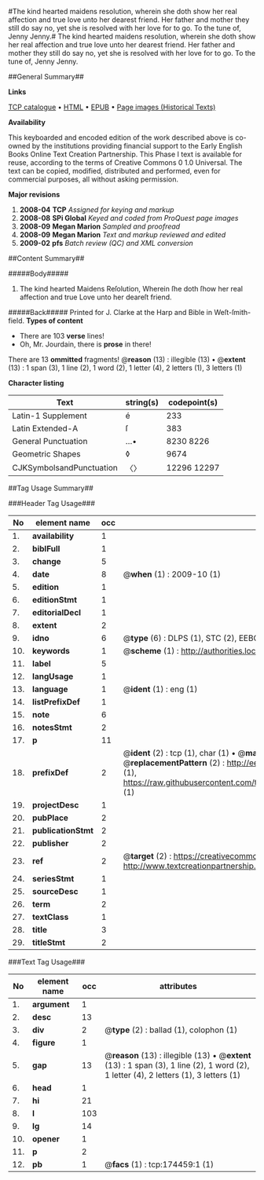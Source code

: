 #The kind hearted maidens resolution, wherein she doth show her real affection and true love unto her dearest friend. Her father and mother they still do say no, yet she is resolved with her love for to go. To the tune of, Jenny Jenny.#
The kind hearted maidens resolution, wherein she doth show her real affection and true love unto her dearest friend. Her father and mother they still do say no, yet she is resolved with her love for to go. To the tune of, Jenny Jenny.

##General Summary##

**Links**

[TCP catalogue](http://www.ota.ox.ac.uk/tcp/)  • 
[HTML](http://tei.it.ox.ac.uk/tcp/Texts-HTML/free/B03/B03961.html)  • 
[EPUB](http://tei.it.ox.ac.uk/tcp/Texts-EPUB/free/B03/B03961.epub) • 
[Page images (Historical Texts)](https://data.historicaltexts.jisc.ac.uk/view?pubId=eebo-47012492e&pageId=eebo-47012492e-174459-1)

**Availability**

This keyboarded and encoded edition of the
	       work described above is co-owned by the institutions
	       providing financial support to the Early English Books
	       Online Text Creation Partnership. This Phase I text is
	       available for reuse, according to the terms of Creative
	       Commons 0 1.0 Universal. The text can be copied,
	       modified, distributed and performed, even for
	       commercial purposes, all without asking permission.

**Major revisions**

1. __2008-04__ __TCP__ *Assigned for keying and markup*
1. __2008-08__ __SPi Global__ *Keyed and coded from ProQuest page images*
1. __2008-09__ __Megan Marion__ *Sampled and proofread*
1. __2008-09__ __Megan Marion__ *Text and markup reviewed and edited*
1. __2009-02__ __pfs__ *Batch review (QC) and XML conversion*

##Content Summary##

#####Body#####

1. The kind hearted Maidens Reſolution, Wherein ſhe doth ſhow her real affection and true Love unto her deareſt friend.

#####Back#####
Printed for J. Clarke at the Harp and Bible in Weſt-ſmith-field.
**Types of content**

  * There are 103 **verse** lines!
  * Oh, Mr. Jourdain, there is **prose** in there!

There are 13 **ommitted** fragments! 
 @__reason__ (13) : illegible (13)  •  @__extent__ (13) : 1 span (3), 1 line (2), 1 word (2), 1 letter (4), 2 letters (1), 3 letters (1)

**Character listing**


|Text|string(s)|codepoint(s)|
|---|---|---|
|Latin-1 Supplement|é|233|
|Latin Extended-A|ſ|383|
|General Punctuation|…•|8230 8226|
|Geometric Shapes|◊|9674|
|CJKSymbolsandPunctuation|〈〉|12296 12297|

##Tag Usage Summary##

###Header Tag Usage###

|No|element name|occ|attributes|
|---|---|---|---|
|1.|__availability__|1||
|2.|__biblFull__|1||
|3.|__change__|5||
|4.|__date__|8| @__when__ (1) : 2009-10 (1)|
|5.|__edition__|1||
|6.|__editionStmt__|1||
|7.|__editorialDecl__|1||
|8.|__extent__|2||
|9.|__idno__|6| @__type__ (6) : DLPS (1), STC (2), EEBO-CITATION (1), OCLC (1), VID (1)|
|10.|__keywords__|1| @__scheme__ (1) : http://authorities.loc.gov/ (1)|
|11.|__label__|5||
|12.|__langUsage__|1||
|13.|__language__|1| @__ident__ (1) : eng (1)|
|14.|__listPrefixDef__|1||
|15.|__note__|6||
|16.|__notesStmt__|2||
|17.|__p__|11||
|18.|__prefixDef__|2| @__ident__ (2) : tcp (1), char (1)  •  @__matchPattern__ (2) : ([0-9\-]+):([0-9IVX]+) (1), (.+) (1)  •  @__replacementPattern__ (2) : http://eebo.chadwyck.com/downloadtiff?vid=$1&page=$2 (1), https://raw.githubusercontent.com/textcreationpartnership/Texts/master/tcpchars.xml#$1 (1)|
|19.|__projectDesc__|1||
|20.|__pubPlace__|2||
|21.|__publicationStmt__|2||
|22.|__publisher__|2||
|23.|__ref__|2| @__target__ (2) : https://creativecommons.org/publicdomain/zero/1.0/ (1), http://www.textcreationpartnership.org/docs/. (1)|
|24.|__seriesStmt__|1||
|25.|__sourceDesc__|1||
|26.|__term__|2||
|27.|__textClass__|1||
|28.|__title__|3||
|29.|__titleStmt__|2||


###Text Tag Usage###

|No|element name|occ|attributes|
|---|---|---|---|
|1.|__argument__|1||
|2.|__desc__|13||
|3.|__div__|2| @__type__ (2) : ballad (1), colophon (1)|
|4.|__figure__|1||
|5.|__gap__|13| @__reason__ (13) : illegible (13)  •  @__extent__ (13) : 1 span (3), 1 line (2), 1 word (2), 1 letter (4), 2 letters (1), 3 letters (1)|
|6.|__head__|1||
|7.|__hi__|21||
|8.|__l__|103||
|9.|__lg__|14||
|10.|__opener__|1||
|11.|__p__|2||
|12.|__pb__|1| @__facs__ (1) : tcp:174459:1 (1)|
